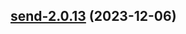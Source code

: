 

## [send-2.0.13](https://github.com/truecharts/charts/compare/send-2.0.12...send-2.0.13) (2023-12-06)

